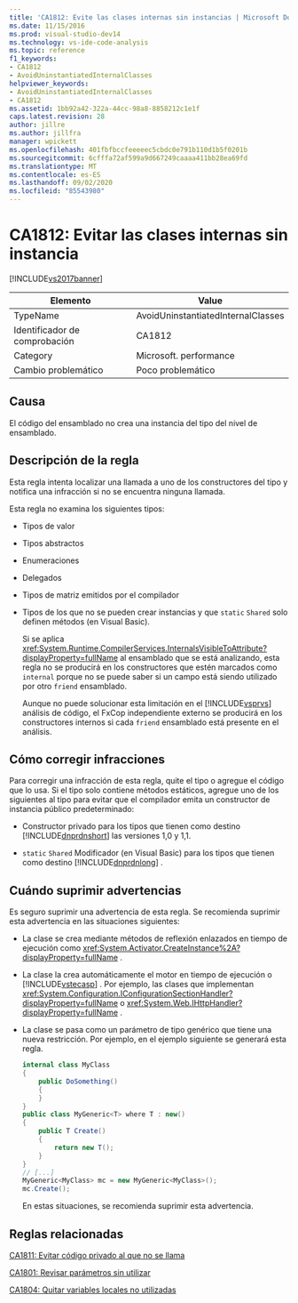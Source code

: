 ```yaml
---
title: 'CA1812: Evite las clases internas sin instancias | Microsoft Docs'
ms.date: 11/15/2016
ms.prod: visual-studio-dev14
ms.technology: vs-ide-code-analysis
ms.topic: reference
f1_keywords:
- CA1812
- AvoidUninstantiatedInternalClasses
helpviewer_keywords:
- AvoidUninstantiatedInternalClasses
- CA1812
ms.assetid: 1bb92a42-322a-44cc-98a8-8858212c1e1f
caps.latest.revision: 28
author: jillre
ms.author: jillfra
manager: wpickett
ms.openlocfilehash: 401fbfbccfeeeeec5cbdc0e791b110d1b5f0201b
ms.sourcegitcommit: 6cfffa72af599a9d667249caaaa411bb28ea69fd
ms.translationtype: MT
ms.contentlocale: es-ES
ms.lasthandoff: 09/02/2020
ms.locfileid: "85543980"
---
```

# <a name="ca1812-avoid-uninstantiated-internal-classes"></a>CA1812: Evitar las clases internas sin instancia
[!INCLUDE[vs2017banner](../includes/vs2017banner.md)]

|Elemento|Value|
|-|-|
|TypeName|AvoidUninstantiatedInternalClasses|
|Identificador de comprobación|CA1812|
|Category|Microsoft. performance|
|Cambio problemático|Poco problemático|

## <a name="cause"></a>Causa
 El código del ensamblado no crea una instancia del tipo del nivel de ensamblado.

## <a name="rule-description"></a>Descripción de la regla
 Esta regla intenta localizar una llamada a uno de los constructores del tipo y notifica una infracción si no se encuentra ninguna llamada.

 Esta regla no examina los siguientes tipos:

- Tipos de valor

- Tipos abstractos

- Enumeraciones

- Delegados

- Tipos de matriz emitidos por el compilador

- Tipos de los que no se pueden crear instancias y que `static` `Shared` solo definen métodos (en Visual Basic).

  Si se aplica <xref:System.Runtime.CompilerServices.InternalsVisibleToAttribute?displayProperty=fullName> al ensamblado que se está analizando, esta regla no se producirá en los constructores que estén marcados como `internal` porque no se puede saber si un campo está siendo utilizado por otro `friend` ensamblado.

  Aunque no puede solucionar esta limitación en el [!INCLUDE[vsprvs](../includes/vsprvs-md.md)] análisis de código, el FxCop independiente externo se producirá en los constructores internos si cada `friend` ensamblado está presente en el análisis.

## <a name="how-to-fix-violations"></a>Cómo corregir infracciones
 Para corregir una infracción de esta regla, quite el tipo o agregue el código que lo usa. Si el tipo solo contiene métodos estáticos, agregue uno de los siguientes al tipo para evitar que el compilador emita un constructor de instancia público predeterminado:

- Constructor privado para los tipos que tienen como destino [!INCLUDE[dnprdnshort](../includes/dnprdnshort-md.md)] las versiones 1,0 y 1,1.

- `static` `Shared` Modificador (en Visual Basic) para los tipos que tienen como destino [!INCLUDE[dnprdnlong](../includes/dnprdnlong-md.md)] .

## <a name="when-to-suppress-warnings"></a>Cuándo suprimir advertencias
 Es seguro suprimir una advertencia de esta regla. Se recomienda suprimir esta advertencia en las situaciones siguientes:

- La clase se crea mediante métodos de reflexión enlazados en tiempo de ejecución como <xref:System.Activator.CreateInstance%2A?displayProperty=fullName> .

- La clase la crea automáticamente el motor en tiempo de ejecución o [!INCLUDE[vstecasp](../includes/vstecasp-md.md)] . Por ejemplo, las clases que implementan <xref:System.Configuration.IConfigurationSectionHandler?displayProperty=fullName> o <xref:System.Web.IHttpHandler?displayProperty=fullName> .

- La clase se pasa como un parámetro de tipo genérico que tiene una nueva restricción. Por ejemplo, en el ejemplo siguiente se generará esta regla.

  ```csharp
  internal class MyClass
  {
      public DoSomething()
      {
      }
  }
  public class MyGeneric<T> where T : new()
  {
      public T Create()
      {
          return new T();
      }
  }
  // [...]
  MyGeneric<MyClass> mc = new MyGeneric<MyClass>();
  mc.Create();
  ```

  En estas situaciones, se recomienda suprimir esta advertencia.

## <a name="related-rules"></a>Reglas relacionadas
 [CA1811: Evitar código privado al que no se llama](../code-quality/ca1811-avoid-uncalled-private-code.md)

 [CA1801: Revisar parámetros sin utilizar](../code-quality/ca1801-review-unused-parameters.md)

 [CA1804: Quitar variables locales no utilizadas](../code-quality/ca1804-remove-unused-locals.md)
